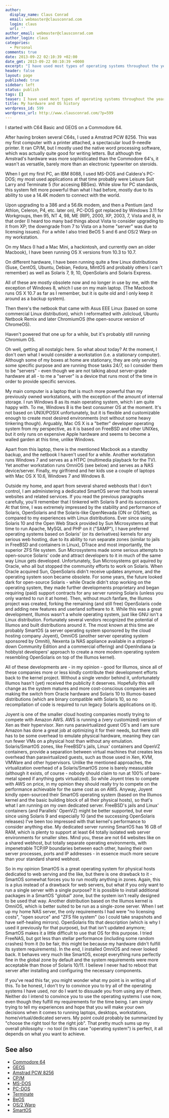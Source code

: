 ```yaml
---
author:
  display_name: Claus Conrad
  email: webmaster@clausconrad.com
  login: claus
  url: ''
author_email: webmaster@clausconrad.com
author_login: claus
categories:
  - Personal
comments: true
date: 2013-09-22 02:10:39 +02:00
date_gmt: 2013-09-22 00:10:39 +0000
excerpt: "I have used most types of operating systems throughout the years. For those not interested in a little history, please skip this entry. Otherwise, read more after the break.\r\n"
header: false
layout: page
published: true
sidebar: left
status: publish
tags: []
teaser: I have used most types of operating systems throughout the years. For those not interested in a little history, please skip this entry. Otherwise, read more after the break.
title: My hardware and OS history
wordpress_id: 599
wordpress_url: http://www.clausconrad.com/?p=599
---
```

I started with C64 Basic and GEOS on a Commodore 64.

After having broken several C64s, I used a Amstrad PCW 8256. This was my first computer with a printer attached, a spectacular loud 9-needle printer. It ran CP/M, but I mostly used the native word processing software, which was
actually quite good for writing letters. But although the Amstrad's hardware was more sophisticated than the Commodore 64's, it wasn't as versatile, barely more than an electronic typewriter on steroids.

When I got my first PC, an IBM 8088, I used MS-DOS and Caldera's PC-DOS; my most used applications at that time probably were Leisure Suit Larry and Terminate 5 (for accesing BBSes). While slow for PC standards, this system felt more powerful than what I had before, mostly due to its ability to use a 14.4K modem to connect with the world.

Upon upgrading to a 386 and a 56.6k modem, and then a Pentium (and Athlon, Celeron, P4, etc. later on), PC-DOS got replaced by Windows 3.11 for Workgroups, then 95, NT 4, 98, ME (RIP), 2000, XP, 2003, 7, Vista and 8, in that order (I heard too many bad things about Vista to consider upgrading to it from XP; the downgrade from 7 to Vista on a home "server" was due to
licensing issues). For a while I also tried BeOS 5 and 6 and OS/2 Warp on my workstation.

On my Macs (I had a Mac Mini, a hackintosh, and currently own an older Macbook), I have been running OS X versions from 10.3 to 10.7.

On different hardware, I have been running quite a few Linux distributions (Suse, CentOS, Ubuntu, Debian, Fedora, MintOS and probably others I can't remember) as well as Solaris 7, 9, 10, OpenSolaris and Solaris Express. 

All of these are mostly obsolete now and no longer in use by me, with the exception of Windows 8, which I use on my main laptop. (The Macbook runs OS X 10.7 as far as I remember, but it is quite old and I only keep it around as a backup system).

Then there's the netbook that came with Asus EEE Linux (based on some commercial Linux distribution), which I reformatted with Jolicloud, Ubuntu Netbook Remix and later ChromiumOS (the open-source version of ChromeOS).

Haven't powered that one up for a while, but it's probably still running Chromium OS.

Oh well, getting all nostalgic here. So what about today? At the moment, I don't own what I would consider a workstation (i.e. a stationary computer). Although some of my boxes at home are stationary, they are only serving some specific purpose and are running those tasks 24/7, so I consider them to be "servers" - even though we are not talking about server-grade hardware at all - to me a "server" is a device that runs most of the time in order to provide specific services.

My main computer is a laptop that is much more powerful than my previously owned workstations, with the exception of the amount of internal storage. I run Windows 8 as its main operating system, which I am quite happy with. To me, Windows 8 is the best consumer OS at the moment. It's not based on UNIX/POSIX unfortunately, but it is flexible and customizable enough to create most desired environments (not without some heavy tinkering though). Arguably, Mac OS X is a "better" developer operating system from my perspective, as it is based on FreeBSD and other UNIXes, but it only runs on expensive Apple hardware and seems to become a walled garden at this time, unlike Windows.

Apart from this laptop, there is the mentioned Macbook as a standby backup, and the netbook I haven't used for a while. Another workstation runs Windows 7 and serves as a HTPC (multimedia playback for the TV). Yet another workstation runs OmniOS (see below) and serves as a NAS device/server. Finally, my girlfriend and her kids use a couple of laptops with Mac OS X 10.6, Windows 7 and Windows 8.

Outside my home, and apart from several shared webhosts that I don't control, I am administering a dedicated SmartOS server that hosts several websites and related services. If you read the previous paragraphs carefully, you'll remember that I tinkered with Solaris 9 and its successors. At that time, I was extremely impressed by the stability and performance of Solaris,
OpenSolaris and the Solaris-like OpenNevada (ON or OS/Net), as compared to my experiences with Linux distributions. Ever since using Solaris 10 and the Open Web Stack provided by Sun Microsystems at that time to run Apache, MySQL and PHP on it ("SAMP"), I have preferred operating systems based on Solaris' (or its derivatives) kernels for any serious web hosting, due to its ability to run separate zones (similar to jails in FreeBSD and containers in Linux), DTrace and most importantly, the superior ZFS file system. Sun Microsystems made some serious attempts to open-source Solaris' code and attract developers
to it in much of the same way Linux gets developed. Unfortunately, Sun Microsystems got aquired by Oracle, who all but stopped the community efforts to work on Solaris. When Oracle acquired Sun, OpenSolaris didn't receive updates anymore, and the operating system soon became obsolete. For some years, the future looked dark for open-source Solaris - while Oracle didn't stop working on the operating system, they made further developments proprietary and began requiring (paid) support contracts for any server running Solaris (unless you only wanted to run it at home). Then, without much fanfare, the Illumos project was created, forking the remaining (and still free) OpenSolaris code and adding new features and userland software to it. While this was a great development, Illumos wasn't a whole operating system,
just like GNU isn't a Linux distribution. Fortunately several vendors recognized the potential of Illumos and built distributions around it. The most known at this time are probably SmartOS (a server operating system sponsored by the cloud hosting company Joyent), OmniOS (another server operating system sponsored by Omniti), Nexenta (a NAS appliance available in a stripped-down Community Edition and a commercial offering) and OpenIndiana (a hobbyist developers' approach to create a more modern operating system resembling OpenSolaris on top of the Illumos kernel).

All of these developments are - in my opinion - good for Illumos, since all of these companies more or less kindly contribute their development efforts back to the kernel project. Without a single vendor behind it, unfortunately Illumos hasn't (yet) received the publicity it deserves. Hopefully this will change as the system matures and more cost-conscious companies are making the switch from Oracle hardware and Solaris 10 to Illumos-based distributions (which are binary compatible with Solaris 10, so no recompilation of code is required to run legacy Solaris applications on it).

Joyent is one of the smaller cloud hosting companies mostly trying to compete with Amazon AWS. AWS is running a (very customized) version of Xen as their hypervisor. Xen runs paravirtualized guest OS's and I am sure Amazon has done a great job at optimizing it for their needs, but there still has to be some overhead to emulate physical hardware, meaning they can run fewer VMs on a physical host than without any emulation. Solaris/SmartOS zones, like FreeBSD's jails, Linux' containers and OpenVZ containers, provide a separation between virtual machines that creates less overhead than paravirtualized guests, such as those used in Xen, KVM, VMWare and other hypervisors. Unlike the mentioned approaches, the virtualization overhead of a Solaris/SmartOS zone is barely measurable (although it exists, of course - nobody should claim to run at 100% of bare-metal speed if anything gets virtualized). So while Joyent tries to compete with AWS on price, in my opinion they should really try to compete on the performance achievable for the same cost as on AWS. Anyway, Joyent kindly open-sourced their SmartOS operating system (based on the Illumos kernel and the basic building block of all their physical hosts), so that's what I am running on my own dedicated server. FreeBSD's jails and Linux' containers (and Parallels' OpenVZ) might be better supported, but ever since using Solaris 9 and especially 10 (and the successing OpenSolaris releases) I've been too impressed with that kernel's performance to consider anything else. My dedicated server running SmartOS has 16 GB of RAM, which is plenty to support at least 64 totally isolated web server environments for
smaller sites. Mind you, these are not 64 websites like on a shared webhost, but totally separate operating environments, with impenetrable TCP/IP boundaries between each other, having their own server processes, ports and IP addresses - in essence much more secure than your standard shared webhost.

So in my opinion SmartOS is a great operating system for physical hosts dedicated to web serving and the like, but there is one drawback to it - SmartOS somewhat forces you to run mostly anything in zones. Again, this is a plus instead of a drawback for web servers, but what if you only want to run a single server with a single purpose? It is possible to install additional packages in a SmartOS "global" zone, but the system isn't really designed to be used that way. Another distribution based on the Illumos kernel is OmniOS, which is better suited to be run as a single-zone server. When I set up my home NAS server, the only requirements I had were "no licensing costs", "open source" and "ZFS file system" (so I could take snapshots and have self-healing mirrors). OpenSolaris fits that description (which is why I used it previously for that purpose), but that isn't updated anymore; SmartOS makes it a little difficult to use that OS for this purpose. I tried FreeNAS, but got less than stellar performance (including some random crashes) from it (to be fair, this might be because my hardware didn't fulfill its system requirements). In the end, I installed OmniOS and never looked back. It behaves very much like
SmartOS, except everything runs perfectly fine in the global zone by default and the system requirements were more acceptable than those of Solaris 10/11. I believe I never had to reboot that server after installing and configuring the necessary components.

If you've read this far, you might wonder what my point is in writing all of this. To be honest, I don't try to convince you to try all of the operating systems I have used, nor do I want to dissuade you from using any of them. Neither do I intend to convince you to use the operating systems I use now, even though they fulfill my requirements for the time being. I am simply trying to tell my experiences and hope that you will make your own decisions when it comes to running laptops, desktops, workstations, home/virtual/dedicated servers. My point could probably be summarized by "choose the right tool for the right job". That pretty much sums up my overall philosophy - no tool (in this case "operating system") is perfect, it all depends on what you want to achieve.

## See also

* [Commodore 64](https://en.wikipedia.org/wiki/Commodore_64)
* [GEOS](https://en.wikipedia.org/wiki/GEOS_\(8-bit_operating_system\))
* [Amstrad PCW 8256](https://en.wikipedia.org/wiki/Amstrad_PCW#PCW_8256_and_8512)
* [CP/M](https://en.wikipedia.org/wiki/CP/M)
* [MS-DOS](https://en.wikipedia.org/wiki/MS-DOS)
* [PC-DOS](https://en.wikipedia.org/wiki/PC-DOS)
* [Terminate](https://en.wikipedia.org/wiki/Terminate_(software))
* [BeOS](https://en.wikipedia.org/wiki/BeOS)
* [OS/2 Warp](https://en.wikipedia.org/wiki/OS/2#1994-1996:_The_.22Warp.22_years)
* [SmartOS](https://en.wikipedia.org/wiki/SmartOS)
